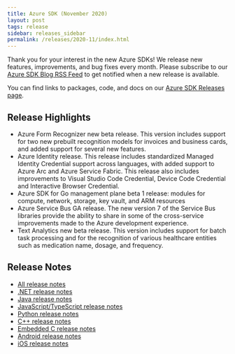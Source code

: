 ```yaml
---
title: Azure SDK (November 2020)
layout: post
tags: release
sidebar: releases_sidebar
permalink: /releases/2020-11/index.html
---
```


Thank you for your interest in the new Azure SDKs! We release new features, improvements, and bug fixes every month. Please subscribe to our [Azure SDK Blog RSS Feed](https://devblogs.microsoft.com/azure-sdk/feed) to get notified when a new release is available.

You can find links to packages, code, and docs on our [Azure SDK Releases page](https://aka.ms/azsdk/releases).

## Release Highlights

- Azure Form Recognizer new beta release. This version includes support for two new prebuilt recognition models for invoices and business cards, and added support for several new features.
- Azure Identity release. This release includes standardized Managed Identity Credential support across languages, with added support to Azure Arc and Azure Service Fabric. This release also includes improvements to Visual Studio Code Credential, Device Code Credential and Interactive Browser Credential.
- Azure SDK for Go management plane beta 1 release: modules for compute, network, storage, key vault, and ARM resources
- Azure Service Bus GA release. The new version 7 of the Service Bus libraries provide the ability to share in some of the cross-service improvements made to the Azure development experience.
- Text Analytics new beta release. This version includes support for batch task processing and for the recognition of various healthcare entities such as medication name, dosage, and frequency.

## Release Notes

* [All release notes](index.md)
* [.NET release notes](dotnet.md)
* [Java release notes](java.md)
* [JavaScript/TypeScript release notes](js.md)
* [Python release notes](python.md)
* [C++ release notes](cpp.md)
* [Embedded C release notes](c.md)
* [Android release notes](android.md)
* [iOS release notes](ios.md)
